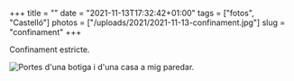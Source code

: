 +++
title = ""
date = "2021-11-13T17:32:42+01:00"
tags = ["fotos", "Castelló"]
photos = ["/uploads/2021/2021-11-13-confinament.jpg"]
slug = "confinament"
+++

Confinament estricte.

<img alt="Portes d'una botiga i d'una casa a mig paredar." src="/uploads/2021/2021-11-13-confinament.jpg">
